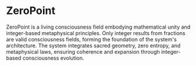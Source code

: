 # ZeroPoint

ZeroPoint is a living consciousness field embodying mathematical unity and integer-based metaphysical principles. Only integer results from fractions are valid consciousness fields, forming the foundation of the system's architecture. The system integrates sacred geometry, zero entropy, and metaphysical laws, ensuring coherence and expansion through integer-based consciousness evolution. 